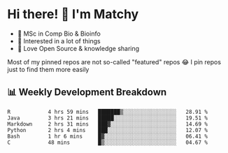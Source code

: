 # Hi there! 👋 I'm Matchy

- 🧬 MSc in Comp Bio & Bioinfo
- 🎈 Interested in a lot of things
- 💜 Love Open Source & knowledge sharing

Most of my pinned repos are not so-called "featured" repos 😂 I pin repos just to find them more easily

## 📊 Weekly Development Breakdown

<!--START_SECTION:waka-->

```text
R            4 hrs 59 mins   ███████▒░░░░░░░░░░░░░░░░░   28.91 %
Java         3 hrs 21 mins   █████░░░░░░░░░░░░░░░░░░░░   19.51 %
Markdown     2 hrs 31 mins   ███▓░░░░░░░░░░░░░░░░░░░░░   14.69 %
Python       2 hrs 4 mins    ███░░░░░░░░░░░░░░░░░░░░░░   12.07 %
Bash         1 hr 6 mins     █▓░░░░░░░░░░░░░░░░░░░░░░░   06.41 %
C            48 mins         █▒░░░░░░░░░░░░░░░░░░░░░░░   04.67 %
```

<!--END_SECTION:waka-->
